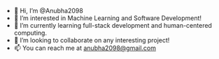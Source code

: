 - 👋 Hi, I’m @Anubha2098
- 👀 I’m interested in Machine Learning and Software Development!
- 🌱 I’m currently learning full-stack development and human-centered computing.
- 💞️ I’m looking to collaborate on any interesting project!
- 📫 You can reach me at anubha2098@gmail.com

<!---
Anubha2098/Anubha2098 is a ✨ special ✨ repository because its `README.md` (this file) appears on your GitHub profile.
You can click the Preview link to take a look at your changes.
--->
